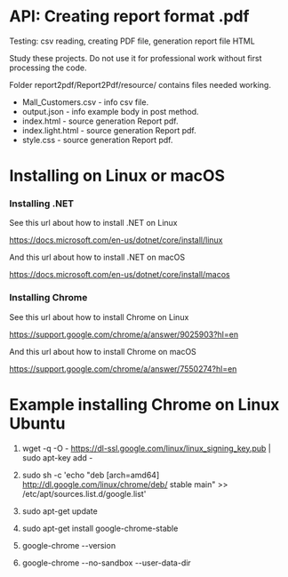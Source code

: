 # API: Creating report format .pdf

Testing: csv reading, creating PDF file, generation report file HTML

Study these projects. Do not use it for professional work without first processing the code.

Folder report2pdf/Report2Pdf/resource/ contains files needed working.

- Mall_Customers.csv - info csv file.
- output.json - info example body in post method.
- index.html - source generation Report pdf.
- index.light.html - source generation Report pdf.
- style.css - source generation Report pdf.

# Installing on Linux or macOS

<h3>Installing .NET</h3>

See this url about how to install .NET on Linux

https://docs.microsoft.com/en-us/dotnet/core/install/linux

And this url about how to install .NET on macOS

https://docs.microsoft.com/en-us/dotnet/core/install/macos

<h3>Installing Chrome</h3>

See this url about how to install Chrome on Linux

https://support.google.com/chrome/a/answer/9025903?hl=en

And this url about how to install Chrome on macOS

https://support.google.com/chrome/a/answer/7550274?hl=en

# Example installing Chrome on Linux Ubuntu

1. wget -q -O - https://dl-ssl.google.com/linux/linux_signing_key.pub | sudo apt-key add -

2. sudo sh -c 'echo "deb [arch=amd64] http://dl.google.com/linux/chrome/deb/ stable main" >> /etc/apt/sources.list.d/google.list'

3. sudo apt-get update

4. sudo apt-get install google-chrome-stable

5. google-chrome --version

6. google-chrome --no-sandbox --user-data-dir
